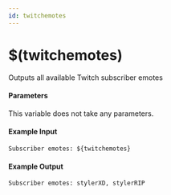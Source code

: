 ```yaml
---
id: twitchemotes
---
```


# $(twitchemotes)

Outputs all available Twitch subscriber emotes

#### Parameters

This variable does not take any parameters.

#### Example Input

```
Subscriber emotes: ${twitchemotes}
```

#### Example Output

```
Subscriber emotes: stylerXD, stylerRIP
```
